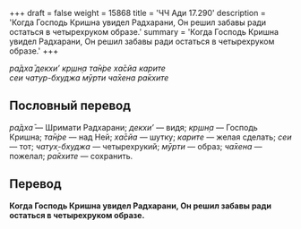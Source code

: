 +++
draft = false
weight = 15868
title = 'ЧЧ Ади 17.290'
description = 'Когда Господь Кришна увидел Радхарани, Он решил забавы ради остаться в четырехруком образе.'
summary = 'Когда Господь Кришна увидел Радхарани, Он решил забавы ради остаться в четырехруком образе.'
+++

_ра̄дха̄ декхи’ кр̣шн̣а та̄н̇ре ха̄сйа карите  
сеи чатур-бхуджа мӯрти ча̄хена ра̄кхите_

## Пословный перевод

_ра̄дха̄_ — Шримати Радхарани; _декхи’_ — видя; _кр̣шн̣а_ — Господь Кришна; _та̄н̇ре_ — над Ней; _ха̄сйа_ — шутку; _карите_ — желая сделать; _сеи_ — тот; _чатух̣_\-_бхуджа_ — четырехрукий; _мӯрти_ — образ; _ча̄хена_ — пожелал; _ра̄кхите_ — сохранить.

## Перевод

**Когда Господь Кришна увидел Радхарани, Он решил забавы ради остаться в четырехруком образе.**
